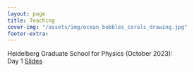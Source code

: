 ```yaml
---
layout: page
title: Teaching
cover-img: "/assets/img/ocean_bubbles_corals_drawing.jpg"
footer-extra: 
---
```

Heidelberg Graduate School for Physics (October 2023):  
Day 1 [Slides](/assets/files/Graddays_HD_Paleoclimate_Blaser_Monday.pdf)


